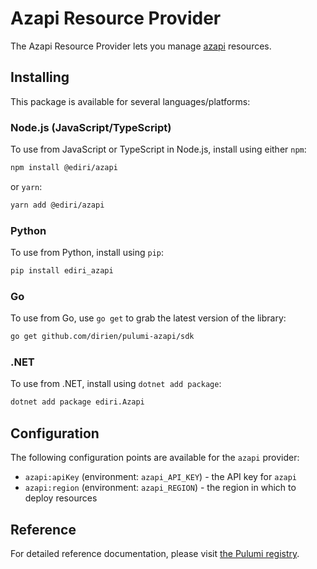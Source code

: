 # Azapi Resource Provider

The Azapi Resource Provider lets you manage [azapi](https://learn.microsoft.com/en-us/azure/developer/terraform/overview-azapi-provider) resources.

## Installing

This package is available for several languages/platforms:

### Node.js (JavaScript/TypeScript)

To use from JavaScript or TypeScript in Node.js, install using either `npm`:

```bash
npm install @ediri/azapi
```

or `yarn`:

```bash
yarn add @ediri/azapi
```

### Python

To use from Python, install using `pip`:

```bash
pip install ediri_azapi
```

### Go

To use from Go, use `go get` to grab the latest version of the library:

```bash
go get github.com/dirien/pulumi-azapi/sdk
```

### .NET

To use from .NET, install using `dotnet add package`:

```bash
dotnet add package ediri.Azapi
```

## Configuration

The following configuration points are available for the `azapi` provider:

- `azapi:apiKey` (environment: `azapi_API_KEY`) - the API key for `azapi`
- `azapi:region` (environment: `azapi_REGION`) - the region in which to deploy resources

## Reference

For detailed reference documentation, please visit [the Pulumi registry](https://www.pulumi.com/registry/packages/azapi/api-docs/).
